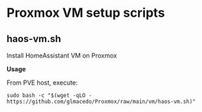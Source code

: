 # Proxmox VM setup scripts

## haos-vm.sh
Install HomeAssistant VM on Proxmox

**Usage**

From PVE host, execute:

``
sudo bash -c "$(wget -qLO - https://github.com/glmacedo/Proxmox/raw/main/vm/haos-vm.sh)"
``